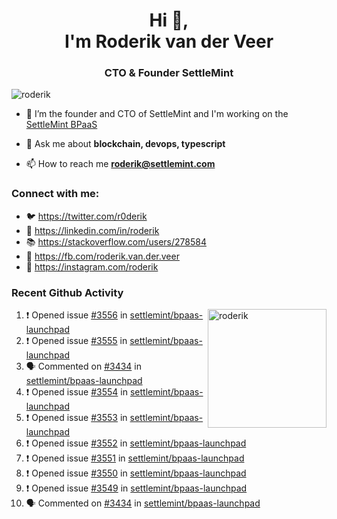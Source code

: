 <h1 align="center">Hi 👋,<br/> I'm Roderik van der Veer</h1>
<h3 align="center">CTO & Founder SettleMint</h3>

<p align="left"> <img src="https://komarev.com/ghpvc/?username=roderik" alt="roderik" /> </p>

- 🔭 I’m the founder and CTO of SettleMint and I'm working on the [SettleMint BPaaS](https://settlemint.com)

- 💬 Ask me about **blockchain, devops, typescript**

- 📫 How to reach me **roderik@settlemint.com**



### Connect with me:

- 🐦 https://twitter.com/r0derik
- 🏢 https://linkedin.com/in/roderik
- 📚 https://stackoverflow.com/users/278584
- 🙊 https://fb.com/roderik.van.der.veer
- 📸 https://instagram.com/roderik

### Recent Github Activity
<img src="https://github-readme-stats.vercel.app/api?username=roderik&show_icons=true&count_private=true" alt="roderik" align="right" height="190" />

<!--START_SECTION:activity-->
1. ❗️ Opened issue [#3556](https://github.com/settlemint/bpaas-launchpad/issues/3556) in [settlemint/bpaas-launchpad](https://github.com/settlemint/bpaas-launchpad)
2. ❗️ Opened issue [#3555](https://github.com/settlemint/bpaas-launchpad/issues/3555) in [settlemint/bpaas-launchpad](https://github.com/settlemint/bpaas-launchpad)
3. 🗣 Commented on [#3434](https://github.com/settlemint/bpaas-launchpad/issues/3434) in [settlemint/bpaas-launchpad](https://github.com/settlemint/bpaas-launchpad)
4. ❗️ Opened issue [#3554](https://github.com/settlemint/bpaas-launchpad/issues/3554) in [settlemint/bpaas-launchpad](https://github.com/settlemint/bpaas-launchpad)
5. ❗️ Opened issue [#3553](https://github.com/settlemint/bpaas-launchpad/issues/3553) in [settlemint/bpaas-launchpad](https://github.com/settlemint/bpaas-launchpad)
6. ❗️ Opened issue [#3552](https://github.com/settlemint/bpaas-launchpad/issues/3552) in [settlemint/bpaas-launchpad](https://github.com/settlemint/bpaas-launchpad)
7. ❗️ Opened issue [#3551](https://github.com/settlemint/bpaas-launchpad/issues/3551) in [settlemint/bpaas-launchpad](https://github.com/settlemint/bpaas-launchpad)
8. ❗️ Opened issue [#3550](https://github.com/settlemint/bpaas-launchpad/issues/3550) in [settlemint/bpaas-launchpad](https://github.com/settlemint/bpaas-launchpad)
9. ❗️ Opened issue [#3549](https://github.com/settlemint/bpaas-launchpad/issues/3549) in [settlemint/bpaas-launchpad](https://github.com/settlemint/bpaas-launchpad)
10. 🗣 Commented on [#3434](https://github.com/settlemint/bpaas-launchpad/issues/3434) in [settlemint/bpaas-launchpad](https://github.com/settlemint/bpaas-launchpad)
<!--END_SECTION:activity-->